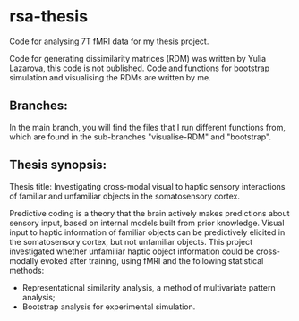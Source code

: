 # rsa-thesis
Code for analysing 7T fMRI data for my thesis project.

Code for generating dissimilarity matrices (RDM) was written by Yulia Lazarova, this code is not published.
Code and functions for bootstrap simulation and visualising the RDMs are written by me.

## Branches:
In the main branch, you will find the files that I run different functions from, which are found in the sub-branches "visualise-RDM" and "bootstrap".

## Thesis synopsis:
Thesis title: Investigating cross-modal visual to haptic sensory interactions of familiar and unfamiliar objects in the somatosensory cortex.

Predictive coding is a theory that the brain actively makes predictions about sensory input, based on internal models built from prior knowledge.
Visual input to haptic information of familiar objects can be predictively elicited in the somatosensory cortex, but not unfamiliar objects.
This project investigated whether unfamiliar haptic object information could be cross-modally evoked after training, using fMRI and the following statistical methods:

- Representational similarity analysis, a method of multivariate pattern analysis;
- Bootstrap analysis for experimental simulation.
